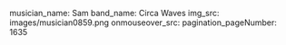 musician_name: Sam
band_name: Circa Waves
img_src: images/musician0859.png
onmouseover_src: 
pagination_pageNumber: 1635